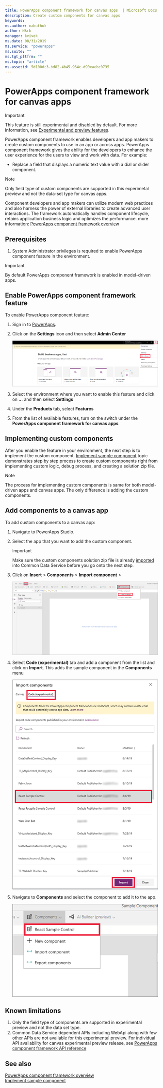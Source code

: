 ```yaml
---
title: PowerApps component framework for canvas apps  | Microsoft Docs
description: Create custom components for canvas apps
keywords:
ms.author: nabuthuk
author: Nkrb
manager: kvivek
ms.date: 08/31/2019
ms.service: "powerapps"
ms.suite: ""
ms.tgt_pltfrm: ""
ms.topic: "article"
ms.assetid: 5d100dc3-bd82-4b45-964c-d90eaebc0735
---
```


# PowerApps component framework for canvas apps

> [!IMPORTANT]
> This feature is still experimental and disabled by default. For more information, see [Experimental and preview features](working-with-experimental.md).

PowerApps component framework enables developers and app makers to create custom components to use in an app or across apps. PowerApps component framework gives the ability for the developers to enhance the user experience for the users to view and work with data. For example:

- Replace a field that displays a numeric text value with a dial or slider component.

> [!NOTE]
> Only field type of custom components are supported in this experimetal preview and not the data-set type for canvas apps.

Component developers and app makers can utilize modern web practices and also harness the power of external libraries to create advanced user interactions. The framework automatically handles component lifecycle, retains application business logic and optimizes the performance. more information: [PowerApps component framework overview](overview.md) 


## Prerequisites

1. System Administrator privileges is required to enable PowerApps component feature in the environment.

> [!IMPORTANT]
> By default PowerApps component framework is enabled in model-driven apps.

## Enable PowerApps component framework feature

To enable PowerApps component feature:

1. Sign in to [PowerApps](https://powerapps.microsoft.com/en-us/).

2. Click on the **Settings** icon and then select **Admin Center**
    
    ![Settings admin center](media/select-admin-center-from-settings.png "Settings admin center") 

3. Select the environment where you want to enable this feature and click on **...** and then select **Settings**

4. Under the **Products** tab, select **Features**

5. From the list of available features, turn on the switch under the **PowerApps component framework for canvas apps**

## Implementing custom components

After you enable the feature in your environment, the next step is to implement the custom component. [Implement sample component](implementing-controls-using-typescript.md) topic demonstrates step by step process to create custom components right from implementing custom logic, debug process, and creating a solution zip file.

> [!NOTE]
> The process for implementing custom components is same for both model-driven apps and canvas apps. The only difference is adding the custom components. 

## Add components to a canvas app

To add custom components to a canvas app:

1. Navigate to PowerApps Studio.
2. Select the app that you want to add the custom component.

   > [!IMPORTANT]
   > Make sure the custom components solution zip file is already [imported](https://docs.microsoft.com/en-us/powerapps/maker/common-data-service/import-update-export-solutions) into Common Data Service before you go onto the next step.

3. Click on **Insert** > **Components** > **Import component** > 
 
    ![Insert components](media/insert-components-import.png "Insert components")

4. Select **Code (experimental)** tab and add a component from the list and click on **Import**. This adds the sample component in the **Components** menu

    ![Import sample component](media/import-component-add-sample-component.png "Insert sample component")

5. Navigate to **Components** and select the component to add it to the app.

   ![Add sample component](media/add-sample-component-from-list.png "Add sample component")

## Known limitations

1. Only the field type of components are supported in experimental preview and not the data set type. 
2. Common Data Service dependent APIs including WebApi along with few other APIs are not available for this experimental preview. For individual API availability for canvas experimental preview release, see [PowerApps component framework API reference](reference/index.md)


## See also


[PowerApps component framework overview](overview.md)<br/>
[Implement sample component](implementing-controls-using-typescript.md)
<!--[Capabilities and limitations of PowerApps component framework for canvas apps](capabilities-and-limitations-for-canvas-apps.md)-->